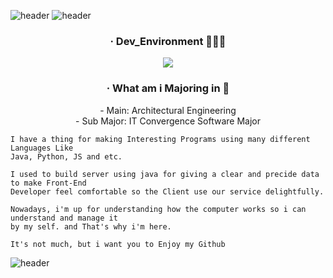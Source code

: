 ![header](https://capsule-render.vercel.app/api?type=waving&color=0:FFFFFFFF,100:FFFFFF&section=header&descSize=15&height=100)
![header](https://capsule-render.vercel.app/api?type=waving&color=0:FFFFFF,100:FFFFFF&height=100&section=header&text=This+is+Jay&fontSize=50&fontColor=95a5a6&fontAlign=50&fontAlignY=38&animation=twinkling&desc=The%20Post%20CEO%20Aggregation&descSize=15&height=100)

  <h3 align="center">· Dev_Environment 🧑🏻‍💻</h3>
<p align="center">
  <img src='https://img.shields.io/badge/apple%20silicon-333333?style=for-the-badge&logo=apple&logoColor=white'/>
</p>

<h3 align="center">· What am i Majoring in 🏫</h3>
<p align="center">
  - Main: Architectural Engineering </br>
  - Sub Major: IT Convergence Software Major

```
I have a thing for making Interesting Programs using many different Languages Like
Java, Python, JS and etc.

I used to build server using java for giving a clear and precide data to make Front-End
Developer feel comfortable so the Client use our service delightfully.

Nowadays, i'm up for understanding how the computer works so i can understand and manage it 
by my self. and That's why i'm here. 

It's not much, but i want you to Enjoy my Github 
```
</p>

![header](https://capsule-render.vercel.app/api?type=waving&color=0:FFFFFFFF,100:FFFFFFFF&section=footer&descSize=15&height=100)
